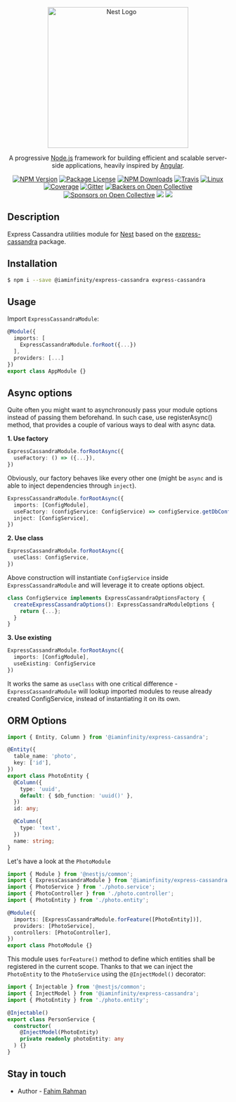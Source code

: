 <p align="center">
  <a href="http://nestjs.com/" target="blank"><img src="https://nestjs.com/img/logo_text.svg" width="320" alt="Nest Logo" /></a>
</p>

[travis-image]: https://api.travis-ci.org/nestjs/nest.svg?branch=master
[travis-url]: https://travis-ci.org/nestjs/nest
[linux-image]: https://img.shields.io/travis/nestjs/nest/master.svg?label=linux
[linux-url]: https://travis-ci.org/nestjs/nest

  <p align="center">A progressive <a href="http://nodejs.org" target="blank">Node.js</a> framework for building efficient and scalable server-side applications, heavily inspired by <a href="https://angular.io" target="blank">Angular</a>.</p>
    <p align="center">
<a href="https://www.npmjs.com/~nestjscore"><img src="https://img.shields.io/npm/v/@nestjs/core.svg" alt="NPM Version" /></a>
<a href="https://www.npmjs.com/~nestjscore"><img src="https://img.shields.io/npm/l/@nestjs/core.svg" alt="Package License" /></a>
<a href="https://www.npmjs.com/~nestjscore"><img src="https://img.shields.io/npm/dm/@nestjs/core.svg" alt="NPM Downloads" /></a>
<a href="https://travis-ci.org/nestjs/nest"><img src="https://api.travis-ci.org/nestjs/nest.svg?branch=master" alt="Travis" /></a>
<a href="https://travis-ci.org/nestjs/nest"><img src="https://img.shields.io/travis/nestjs/nest/master.svg?label=linux" alt="Linux" /></a>
<a href="https://coveralls.io/github/nestjs/nest?branch=master"><img src="https://coveralls.io/repos/github/nestjs/nest/badge.svg?branch=master#5" alt="Coverage" /></a>
<a href="https://gitter.im/nestjs/nestjs?utm_source=badge&utm_medium=badge&utm_campaign=pr-badge&utm_content=body_badge"><img src="https://badges.gitter.im/nestjs/nestjs.svg" alt="Gitter" /></a>
<a href="https://opencollective.com/nest#backer"><img src="https://opencollective.com/nest/backers/badge.svg" alt="Backers on Open Collective" /></a>
<a href="https://opencollective.com/nest#sponsor"><img src="https://opencollective.com/nest/sponsors/badge.svg" alt="Sponsors on Open Collective" /></a>
  <a href="https://paypal.me/kamilmysliwiec"><img src="https://img.shields.io/badge/Donate-PayPal-dc3d53.svg"/></a>
  <a href="https://twitter.com/nestframework"><img src="https://img.shields.io/twitter/follow/nestframework.svg?style=social&label=Follow"></a>
</p>
  <!--[![Backers on Open Collective](https://opencollective.com/nest/backers/badge.svg)](https://opencollective.com/nest#backer)
  [![Sponsors on Open Collective](https://opencollective.com/nest/sponsors/badge.svg)](https://opencollective.com/nest#sponsor)-->

## Description

Express Cassandra utilities module for [Nest](https://github.com/nestjs/nest) based on the [express-cassandra](https://github.com/masumsoft/express-cassandra) package.

## Installation

```bash
$ npm i --save @iaminfinity/express-cassandra express-cassandra
```
## Usage

Import `ExpressCassandraModule`:

```typescript
@Module({
  imports: [
    ExpressCassandraModule.forRoot({...})
  ],
  providers: [...]
})
export class AppModule {}
```

## Async options

Quite often you might want to asynchronously pass your module options instead of passing them beforehand. In such case, use registerAsync() method, that provides a couple of various ways to deal with async data.

**1. Use factory**

```typescript
ExpressCassandraModule.forRootAsync({
  useFactory: () => ({...}),
})
```

Obviously, our factory behaves like every other one (might be `async` and is able to inject dependencies through `inject`).

```typescript
ExpressCassandraModule.forRootAsync({
  imports: [ConfigModule],
  useFactory: (configService: ConfigService) => configService.getDbConfig(),
  inject: [ConfigService],
})
```

**2. Use class**

```typescript
ExpressCassandraModule.forRootAsync({
  useClass: ConfigService,
})
```

Above construction will instantiate `ConfigService` inside `ExpressCassandraModule` and will leverage it to create options object.

```typescript
class ConfigService implements ExpressCassandraOptionsFactory {
  createExpressCassandraOptions(): ExpressCassandraModuleOptions {
    return {...};
  }
}
```

**3. Use existing**

```typescript
ExpressCassandraModule.forRootAsync({
  imports: [ConfigModule],
  useExisting: ConfigService
})
```

It works the same as `useClass` with one critical difference - `ExpressCassandraModule` will lookup imported modules to reuse already created ConfigService, instead of instantiating it on its own.

## ORM Options

```typescript
import { Entity, Column } from '@iaminfinity/express-cassandra';

@Entity({
  table_name: 'photo',
  key: ['id'],
})
export class PhotoEntity {
  @Column({
    type: 'uuid',
    default: { $db_function: 'uuid()' },
  })
  id: any;

  @Column({
    type: 'text',
  })
  name: string;
}
```

Let's have a look at the `PhotoModule`

```typescript
import { Module } from '@nestjs/common';
import { ExpressCassandraModule } from '@iaminfinity/express-cassandra';
import { PhotoService } from './photo.service';
import { PhotoController } from './photo.controller';
import { PhotoEntity } from './photo.entity';

@Module({
  imports: [ExpressCassandraModule.forFeature([PhotoEntity])],
  providers: [PhotoService],
  controllers: [PhotoController],
})
export class PhotoModule {}
```

This module uses `forFeature()` method to define which entities shall be registered in the current scope. Thanks to that we can inject the `PhotoEntity` to the `PhotoService` using the `@InjectModel()` decorator:

```typescript
import { Injectable } from '@nestjs/common';
import { InjectModel } from '@iaminfinity/express-cassandra';
import { PhotoEntity } from './photo.entity';

@Injectable()
export class PersonService {
  constructor(
    @InjectModel(PhotoEntity)
    private readonly photoEntity: any
  ) {}
}
```

## Stay in touch

- Author - [Fahim Rahman](https://github.com/ifaim)
